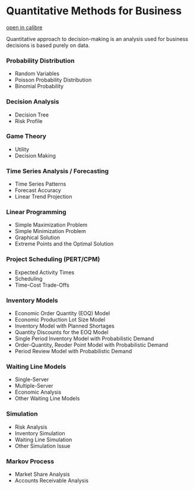 # Quantitative Methods for Business

[open in calibre](calibre://show-book/_hex_-43616c696272655f4c696272617279/54)

Quantitative approach to decision-making is an analysis used for business decisions is based purely on data.

### Probability Distribution
- Random Variables
- Poisson Probability Distribution
- Binomial Probability

### Decision Analysis
- Decision Tree
- Risk Profile

### Game Theory
- Utility
- Decision Making

### Time Series Analysis / Forecasting
- Time Series Patterns
- Forecast Accuracy
- Linear Trend Projection

### Linear Programming
- Simple Maximization Problem
- Simple Minimization Problem
- Graphical Solution
- Extreme Points and the Optimal Solution

### Project Scheduling (PERT/CPM)
- Expected Activity Times
- Scheduling
- Time-Cost Trade-Offs

### Inventory Models
- Economic Order Quantity (EOQ) Model
- Economic Production Lot Size Model
- Inventory Model with Planned Shortages
- Quantity Discounts for the EOQ Model
- Single Period Inventory Model with Probabilistic Demand
- Order-Quantity, Reoder Point Model with Probabilistic Demand
- Period Review Model with Probabilistic Demand

### Waiting Line Models
- Single-Server
- Multiple-Server
- Economic Analysis
- Other Waiting Line Models

### Simulation
- Risk Analysis
- Inventory Simulation
- Waiting Line Simulation
- Other Simulation Issue 

### Markov Process
- Market Share Analysis
- Accounts Receivable Analysis